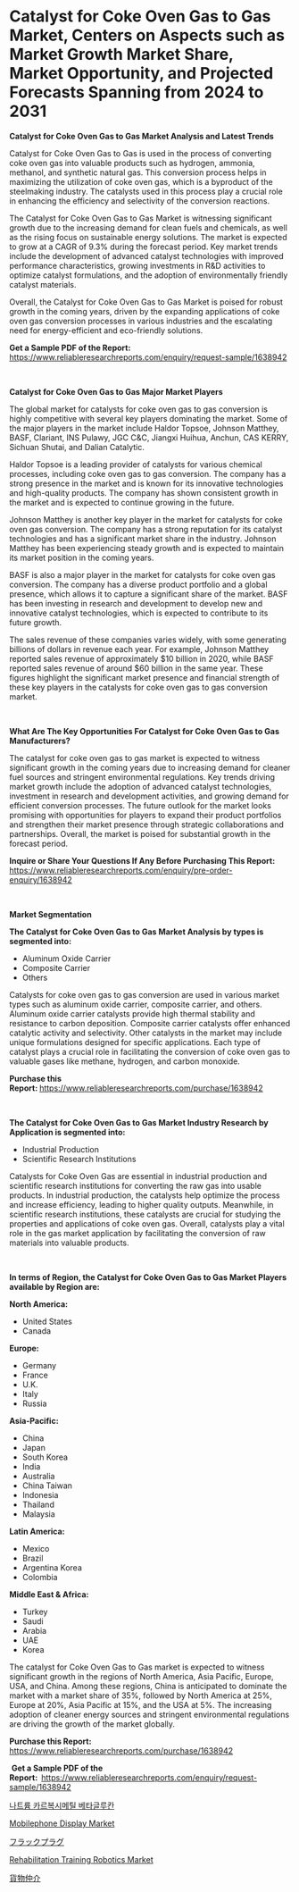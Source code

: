 <p><h1>Catalyst for Coke Oven Gas to Gas Market, Centers on Aspects such as Market Growth Market Share, Market Opportunity, and Projected Forecasts Spanning from 2024 to 2031</h1></p><p><strong>Catalyst for Coke Oven Gas to Gas Market Analysis and Latest Trends</strong></p>
<p><p>Catalyst for Coke Oven Gas to Gas is used in the process of converting coke oven gas into valuable products such as hydrogen, ammonia, methanol, and synthetic natural gas. This conversion process helps in maximizing the utilization of coke oven gas, which is a byproduct of the steelmaking industry. The catalysts used in this process play a crucial role in enhancing the efficiency and selectivity of the conversion reactions.</p><p>The Catalyst for Coke Oven Gas to Gas Market is witnessing significant growth due to the increasing demand for clean fuels and chemicals, as well as the rising focus on sustainable energy solutions. The market is expected to grow at a CAGR of 9.3% during the forecast period. Key market trends include the development of advanced catalyst technologies with improved performance characteristics, growing investments in R&D activities to optimize catalyst formulations, and the adoption of environmentally friendly catalyst materials.</p><p>Overall, the Catalyst for Coke Oven Gas to Gas Market is poised for robust growth in the coming years, driven by the expanding applications of coke oven gas conversion processes in various industries and the escalating need for energy-efficient and eco-friendly solutions.</p></p>
<p><strong>Get a Sample PDF of the Report:&nbsp;</strong> <a href="https://www.reliableresearchreports.com/enquiry/request-sample/1638942">https://www.reliableresearchreports.com/enquiry/request-sample/1638942</a></p>
<p>&nbsp;</p>
<p><strong>Catalyst for Coke Oven Gas to Gas Major Market Players</strong></p>
<p><p>The global market for catalysts for coke oven gas to gas conversion is highly competitive with several key players dominating the market. Some of the major players in the market include Haldor Topsoe, Johnson Matthey, BASF, Clariant, INS Pulawy, JGC C&C, Jiangxi Huihua, Anchun, CAS KERRY, Sichuan Shutai, and Dalian Catalytic.</p><p>Haldor Topsoe is a leading provider of catalysts for various chemical processes, including coke oven gas to gas conversion. The company has a strong presence in the market and is known for its innovative technologies and high-quality products. The company has shown consistent growth in the market and is expected to continue growing in the future.</p><p>Johnson Matthey is another key player in the market for catalysts for coke oven gas conversion. The company has a strong reputation for its catalyst technologies and has a significant market share in the industry. Johnson Matthey has been experiencing steady growth and is expected to maintain its market position in the coming years.</p><p>BASF is also a major player in the market for catalysts for coke oven gas conversion. The company has a diverse product portfolio and a global presence, which allows it to capture a significant share of the market. BASF has been investing in research and development to develop new and innovative catalyst technologies, which is expected to contribute to its future growth.</p><p>The sales revenue of these companies varies widely, with some generating billions of dollars in revenue each year. For example, Johnson Matthey reported sales revenue of approximately $10 billion in 2020, while BASF reported sales revenue of around $60 billion in the same year. These figures highlight the significant market presence and financial strength of these key players in the catalysts for coke oven gas to gas conversion market.</p></p>
<p>&nbsp;</p>
<p><strong>What Are The Key Opportunities For Catalyst for Coke Oven Gas to Gas Manufacturers?</strong></p>
<p><p>The catalyst for coke oven gas to gas market is expected to witness significant growth in the coming years due to increasing demand for cleaner fuel sources and stringent environmental regulations. Key trends driving market growth include the adoption of advanced catalyst technologies, investment in research and development activities, and growing demand for efficient conversion processes. The future outlook for the market looks promising with opportunities for players to expand their product portfolios and strengthen their market presence through strategic collaborations and partnerships. Overall, the market is poised for substantial growth in the forecast period.</p></p>
<p><strong>Inquire or Share Your Questions If Any Before Purchasing This Report:</strong> <a href="https://www.reliableresearchreports.com/enquiry/pre-order-enquiry/1638942">https://www.reliableresearchreports.com/enquiry/pre-order-enquiry/1638942</a></p>
<p>&nbsp;</p>
<p><strong>Market Segmentation</strong></p>
<p><strong>The Catalyst for Coke Oven Gas to Gas Market Analysis by types is segmented into:</strong></p>
<p><ul><li>Aluminum Oxide Carrier</li><li>Composite Carrier</li><li>Others</li></ul></p>
<p><p>Catalysts for coke oven gas to gas conversion are used in various market types such as aluminum oxide carrier, composite carrier, and others. Aluminum oxide carrier catalysts provide high thermal stability and resistance to carbon deposition. Composite carrier catalysts offer enhanced catalytic activity and selectivity. Other catalysts in the market may include unique formulations designed for specific applications. Each type of catalyst plays a crucial role in facilitating the conversion of coke oven gas to valuable gases like methane, hydrogen, and carbon monoxide.</p></p>
<p><strong>Purchase this Report:&nbsp;</strong><a href="https://www.reliableresearchreports.com/purchase/1638942">https://www.reliableresearchreports.com/purchase/1638942</a></p>
<p>&nbsp;</p>
<p><strong>The Catalyst for Coke Oven Gas to Gas Market Industry Research by Application is segmented into:</strong></p>
<p><ul><li>Industrial Production</li><li>Scientific Research Institutions</li></ul></p>
<p><p>Catalysts for Coke Oven Gas are essential in industrial production and scientific research institutions for converting the raw gas into usable products. In industrial production, the catalysts help optimize the process and increase efficiency, leading to higher quality outputs. Meanwhile, in scientific research institutions, these catalysts are crucial for studying the properties and applications of coke oven gas. Overall, catalysts play a vital role in the gas market application by facilitating the conversion of raw materials into valuable products.</p></p>
<p>&nbsp;</p>
<p><strong>In terms of Region, the Catalyst for Coke Oven Gas to Gas Market Players available by Region are:</strong></p>
<p>
    <p> <strong> North America: </strong>
        <ul>
            <li>United States</li>
            <li>Canada</li>
        </ul>
        </p> 
    <p> <strong> Europe: </strong>
        <ul>
            <li>Germany</li>
            <li>France</li>
            <li>U.K.</li>
            <li>Italy</li>
            <li>Russia</li>
        </ul>
        </p> 
    <p> <strong> Asia-Pacific: </strong>
        <ul>
            <li>China</li>
            <li>Japan</li>
            <li>South Korea</li>
            <li>India</li>
            <li>Australia</li>
            <li>China Taiwan</li>
            <li>Indonesia</li>
            <li>Thailand</li>
            <li>Malaysia</li>
        </ul>
        </p> 
    <p> <strong> Latin America: </strong>
        <ul>
            <li>Mexico</li>
            <li>Brazil</li>
            <li>Argentina Korea</li>
            <li>Colombia</li>
        </ul>
        </p> 
    <p> <strong> Middle East & Africa: </strong>
        <ul>
            <li>Turkey</li>
            <li>Saudi</li>
            <li>Arabia</li>
            <li>UAE</li>
            <li>Korea</li>
        </ul>
    </p>
    </p>
<p><p>The catalyst for Coke Oven Gas to Gas market is expected to witness significant growth in the regions of North America, Asia Pacific, Europe, USA, and China. Among these regions, China is anticipated to dominate the market with a market share of 35%, followed by North America at 25%, Europe at 20%, Asia Pacific at 15%, and the USA at 5%. The increasing adoption of cleaner energy sources and stringent environmental regulations are driving the growth of the market globally.</p></p>
<p><strong>Purchase this Report: </strong><a href="https://www.reliableresearchreports.com/purchase/1638942">https://www.reliableresearchreports.com/purchase/1638942</a></p>
<p>&nbsp;<strong>Get a Sample PDF of the Report:&nbsp;&nbsp;</strong><a href="https://www.reliableresearchreports.com/enquiry/request-sample/1638942">https://www.reliableresearchreports.com/enquiry/request-sample/1638942</a></p>
<p><strong></strong></p>
<p><p><a href="https://medium.com/@flower89678/%EB%82%98%ED%8A%B8%EB%A5%A8-%EC%B9%B4%EB%B3%B5%EC%8B%9C%EB%A9%94%ED%8B%B8-%EB%B2%A0%ED%83%80%EA%B8%80%EB%A3%A8%EC%B9%B8-%EC%8B%9C%EC%9E%A5-%EA%B7%9C%EB%AA%A8-%EC%8B%9C%EC%9E%A5-%EC%A0%84%EB%A7%9D-%EB%B0%8F-%EC%8B%9C%EC%9E%A5-%EC%98%88%EC%B8%A1-2024%EB%85%84%EB%B6%80%ED%84%B0-2031%EB%85%84-46cb0c2e5da0">나트륨 카르복시메틸 베타글루칸</a></p><p><a href="https://view.publitas.com/reportprime-1/global-mobilephone-display-market-by-types-applications-and-major-players-with-regional-growth-rate-analysis-and-development-situation-from-2024-to-2031/">Mobilephone Display Market</a></p><p><a href="https://medium.com/@alioukaye1/%E3%83%95%E3%83%A9%E3%83%83%E3%82%AF%E3%83%97%E3%83%A9%E3%82%B0%E3%81%AE%E5%B8%82%E5%A0%B4%E5%B1%95%E6%9C%9B-%E6%A5%AD%E7%95%8C%E6%A6%82%E8%A6%81%E3%81%A8%E4%BA%88%E6%B8%AC-2024%E5%B9%B4%E3%81%8B%E3%82%892031%E5%B9%B4-248d22f4accf">フラックプラグ</a></p><p><a href="https://rainy-horn-d69.notion.site/Rehabilitation-Training-Robotics-Market-Size-Growth-and-Forecast-from-2024-2031-b04d1ecd2761438dad0476f3664bd824">Rehabilitation Training Robotics Market</a></p><p><a href="https://medium.com/@alioukaye1/2024%E5%B9%B4%E3%81%8B%E3%82%892031%E5%B9%B4%E3%81%AE%E6%9C%9F%E9%96%93%E3%81%AB%E4%BA%88%E6%B8%AC%E3%81%95%E3%82%8C%E3%82%8B%E3%83%95%E3%83%AC%E3%82%A4%E3%83%88%E3%83%96%E3%83%AD%E3%83%BC%E3%82%AB%E3%83%AC%E3%83%BC%E3%82%B8%E5%B8%82%E5%A0%B4%E3%81%AE%E5%88%86%E6%9E%90%E3%81%A8%E4%BA%88%E6%B8%AC-1129d53fd12b">貨物仲介</a></p></p>
